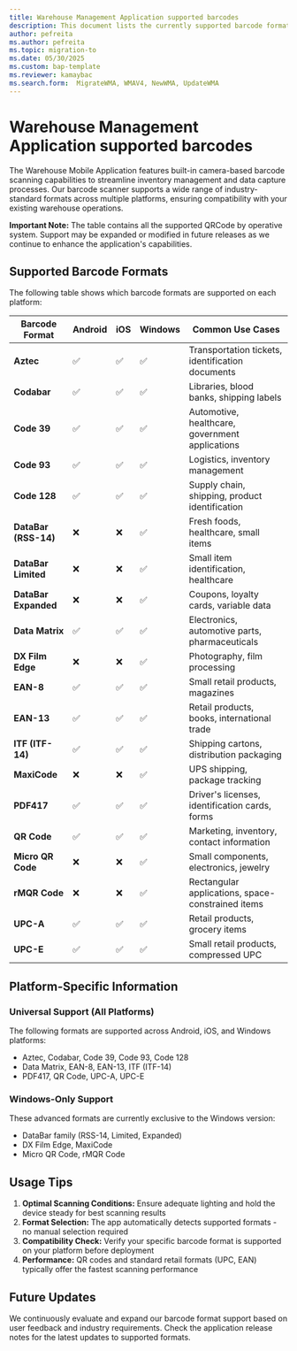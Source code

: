 ```yaml
---
title: Warehouse Management Application supported barcodes
description: This document lists the currently supported barcode formats
author: pefreita
ms.author: pefreita
ms.topic: migration-to
ms.date: 05/30/2025
ms.custom: bap-template
ms.reviewer: kamaybac
ms.search.form:  MigrateWMA, WMAV4, NewWMA, UpdateWMA
---
```


# Warehouse Management Application supported barcodes

The Warehouse Mobile Application features built-in camera-based barcode scanning capabilities to streamline inventory management and data capture processes. Our barcode scanner supports a wide range of industry-standard formats across multiple platforms, ensuring compatibility with your existing warehouse operations.

**Important Note:** The table contains all the supported QRCode by operative system. Support may be expanded or modified in future releases as we continue to enhance the application's capabilities.

## Supported Barcode Formats

The following table shows which barcode formats are supported on each platform:

| Barcode Format | Android | iOS | Windows | Common Use Cases |
|----------------|---------|-----|---------|------------------|
| **Aztec** | ✅ | ✅ | ✅ | Transportation tickets, identification documents |
| **Codabar** | ✅ | ✅ | ✅ | Libraries, blood banks, shipping labels |
| **Code 39** | ✅ | ✅ | ✅ | Automotive, healthcare, government applications |
| **Code 93** | ✅ | ✅ | ✅ | Logistics, inventory management |
| **Code 128** | ✅ | ✅ | ✅ | Supply chain, shipping, product identification |
| **DataBar (RSS-14)** | ❌ | ❌ | ✅ | Fresh foods, healthcare, small items |
| **DataBar Limited** | ❌ | ❌ | ✅ | Small item identification, healthcare |
| **DataBar Expanded** | ❌ | ❌ | ✅ | Coupons, loyalty cards, variable data |
| **Data Matrix** | ✅ | ✅ | ✅ | Electronics, automotive parts, pharmaceuticals |
| **DX Film Edge** | ❌ | ❌ | ✅ | Photography, film processing |
| **EAN-8** | ✅ | ✅ | ✅ | Small retail products, magazines |
| **EAN-13** | ✅ | ✅ | ✅ | Retail products, books, international trade |
| **ITF (ITF-14)** | ✅ | ✅ | ✅ | Shipping cartons, distribution packaging |
| **MaxiCode** | ❌ | ❌ | ✅ | UPS shipping, package tracking |
| **PDF417** | ✅ | ✅ | ✅ | Driver's licenses, identification cards, forms |
| **QR Code** | ✅ | ✅ | ✅ | Marketing, inventory, contact information |
| **Micro QR Code** | ❌ | ❌ | ✅ | Small components, electronics, jewelry |
| **rMQR Code** | ❌ | ❌ | ✅ | Rectangular applications, space-constrained items |
| **UPC-A** | ✅ | ✅ | ✅ | Retail products, grocery items |
| **UPC-E** | ✅ | ✅ | ✅ | Small retail products, compressed UPC |

## Platform-Specific Information

### Universal Support (All Platforms)

The following formats are supported across Android, iOS, and Windows platforms:

- Aztec, Codabar, Code 39, Code 93, Code 128
- Data Matrix, EAN-8, EAN-13, ITF (ITF-14)
- PDF417, QR Code, UPC-A, UPC-E

### Windows-Only Support

These advanced formats are currently exclusive to the Windows version:

- DataBar family (RSS-14, Limited, Expanded)
- DX Film Edge, MaxiCode
- Micro QR Code, rMQR Code

## Usage Tips

1. **Optimal Scanning Conditions:** Ensure adequate lighting and hold the device steady for best scanning results
2. **Format Selection:** The app automatically detects supported formats - no manual selection required
3. **Compatibility Check:** Verify your specific barcode format is supported on your platform before deployment
4. **Performance:** QR codes and standard retail formats (UPC, EAN) typically offer the fastest scanning performance

## Future Updates

We continuously evaluate and expand our barcode format support based on user feedback and industry requirements. Check the application release notes for the latest updates to supported formats.
